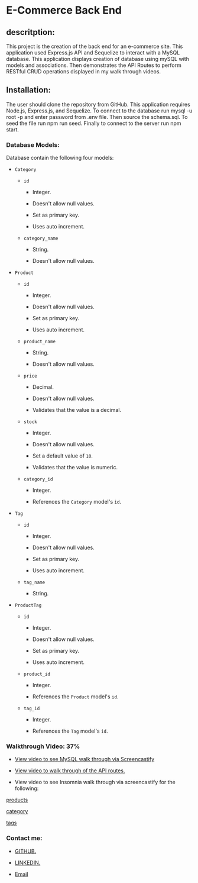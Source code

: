# E-Commerce Back End

## descritption:

This project is the creation of the back end for an e-commerce site. This application used Express.js API and Sequelize to interact with a MySQL database. This application displays creation of database using mySQL with models and associations. Then demonstrates the API Routes to perform RESTful CRUD operations displayed in my walk through videos.

## Installation:

The user should clone the repository from GitHub. This application requires Node.js, Express.js, and Sequelize. To connect to the database run mysql -u root -p and enter password from .env file. Then source the schema.sql. To seed the file run npm run seed. Finally to connect to the server run npm start.

### Database Models:

Database contain the following four models:

- `Category`

  - `id`

    - Integer.

    - Doesn't allow null values.

    - Set as primary key.

    - Uses auto increment.

  - `category_name`

    - String.

    - Doesn't allow null values.

- `Product`

  - `id`

    - Integer.

    - Doesn't allow null values.

    - Set as primary key.

    - Uses auto increment.

  - `product_name`

    - String.

    - Doesn't allow null values.

  - `price`

    - Decimal.

    - Doesn't allow null values.

    - Validates that the value is a decimal.

  - `stock`

    - Integer.

    - Doesn't allow null values.

    - Set a default value of `10`.

    - Validates that the value is numeric.

  - `category_id`

    - Integer.

    - References the `Category` model's `id`.

- `Tag`

  - `id`

    - Integer.

    - Doesn't allow null values.

    - Set as primary key.

    - Uses auto increment.

  - `tag_name`

    - String.

- `ProductTag`

  - `id`

    - Integer.

    - Doesn't allow null values.

    - Set as primary key.

    - Uses auto increment.

  - `product_id`

    - Integer.

    - References the `Product` model's `id`.

  - `tag_id`

    - Integer.

    - References the `Tag` model's `id`.

### Walkthrough Video: 37%

- [View video to see MySQL walk through via Screencastify](https://watch.screencastify.com/v/4YWfCyXDf0vqb60v5TsB)

- [View video to walk through of the API routes.](https://watch.screencastify.com/v/b1DfAWBg59c5Exa1jvuh)

- View video to see Insomnia walk through via screencastify for the following:

[products](https://watch.screencastify.com/v/meHzFpv0pH7DDZqx69yO)

[category](https://watch.screencastify.com/v/k7K9HMVG6VdpMfzAE5bC)

[tags](https://watch.screencastify.com/v/58Ze8zJiLOPbIsa6zm3h)

### Contact me:

- [ GITHUB.](https://github.com/mandy2324)

- [ LINKEDIN.](https://www.linkedin.com/in/m23saini)

- [Email](m23saini@gmail.com)

